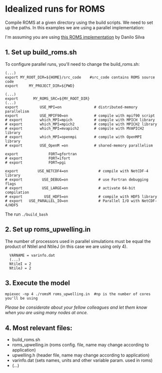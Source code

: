 # Idealized runs for ROMS
Compile ROMS at a given directory using the build scripts. We need to set up the
paths. In this examples we are using a parallel implementation:

I'm assuming you are using [this ROMS implementation](https://www.notion.so/How-to-use-the-Docker-ROMS-stack-to-run-the-upwelling-test-case-on-your-personal-computer-cf9d8220c7c643cd9baf88fefa5c99e0) by Danilo Silva


## 1. Set up build_roms.sh
To configure parallel runs, you'll need to change the build_roms.sh:

```
(...)
export MY_ROOT_DIR=${HOME}/src_code    #src_code contains ROMS source code
export     MY_PROJECT_DIR=${PWD}

(...)
export       MY_ROMS_SRC=${MY_ROOT_DIR}
(...)
export          USE_MPI=on               # distributed-memory parallelism
export          USE_MPIF90=on            # compile with mpif90 script
# export        which_MPI=mpich          # compile with MPICH library
# export        which_MPI=mpich2         # compile with MPICH2 library
# export        which_MPI=mvapich2       # compile with MVAPICH2 library
# export        which_MPI=openmpi        # compile with OpenMPI library
# export        USE_OpenM =on            # shared-memory parallelism

export              FORT=gfortran
# export            FORT=ifort
# export            FORT=pgi

export         USE_NETCDF4=on              # compile with NetCDF-4 library
# export         USE_DEBUG=on              # use Fortran debugging flags
# export         USE_LARGE=on              # activate 64-bit compilation
# export          USE_HDF5=on              # compile with HDF5 library
# export   USE_PARALLEL_IO=on              # Parallel I/O with NetCDF-4/HDF5
```

The run `./build_bash`

## 2. Set up roms_upwelling.in
The number of processors used in parallel  simulations must be equal the product of NtileI and NtileJ (in this  case we are using only 4).
```
  VARNAME = varinfo.dat
  (...)
  NtileI = 2
  NtileJ = 2
```

## 3. Execute the model

`mpiexec -np 4 ./romsM roms_upwelling.in  #np is the number of cores you'll be using`

*Please be considerate about your fellow colleagues and let them know when you are using many nodes at once.*

## 4. Most relevant files:
* build_roms.sh
* roms_upwelling.in (roms config. file, name may change according to application)
* upwelling.h (header file, name may change according to application)
* varinfo.dat (sets names, units and other variable param. used in roms)
* (...)
